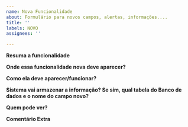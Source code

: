 ```yaml
---
name: Nova Funcionalidade
about: Formulário para novos campos, alertas, informações....
title: ''
labels: NOVO
assignees: ''

---
```


**Resuma a funcionalidade**

**Onde essa funcionalidade nova deve aparecer?**

**Como ela deve aparecer/funcionar?**

**Sistema vai armazenar a informação? Se sim, qual tabela do Banco de dados e o nome do campo novo?**

**Quem pode ver?**

**Comentário Extra**
